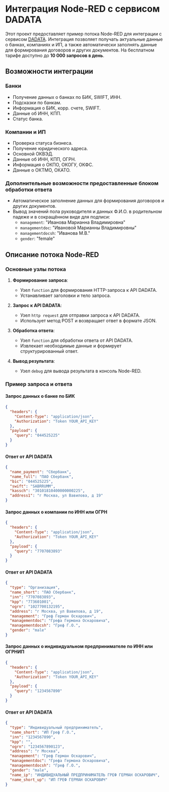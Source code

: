 # Интеграция Node-RED с сервисом DADATA

Этот проект предоставляет пример потока Node-RED для интеграции с сервисом [DADATA](https://dadata.ru/). Интеграция позволяет получать актуальные данные о банках, компаниях и ИП, а также автоматически заполнять данные для формирования договоров и других документов.
На бесплатном тарифе доступно до **10 000 запросов в день**.

## Возможности интеграции

### Банки
- Получение данных о банках по БИК, SWIFT, ИНН.
- Подсказки по банкам.
- Информация о БИК, корр. счете, SWIFT.
- Данные об ИНН, КПП.
- Статус банка.

### Компании и ИП
- Проверка статуса бизнеса.
- Получение юридического адреса.
- Основной ОКВЭД.
- Данные об ИНН, КПП, ОГРН.
- Информация о ОКПО, ОКОГУ, ОКФС.
- Данные о ОКТМО, ОКАТО.

### Дополнительные возможности предоставленные блоком обработки ответа
- Автоматическое заполнение данных для формирования договоров и других документов.
- Вывод значений пола руководителя и данных Ф.И.О. в родительном падеже и в сокращённом виде для подписи:
  - `management`: "Иванова Марианна Владимировна"
  - `managementdoc`: "Ивановой Марианны Владимировны"
  - `managementdocsh`: "Иванова М.В."
  - `gender`: "female"

## Описание потока Node-RED

### Основные узлы потока

1. **Формирование запроса**:
   - Узел `function` для формирования HTTP-запроса к API DADATA.
   - Устанавливает заголовки и тело запроса.

2. **Запрос к API DADATA**:
   - Узел `http request` для отправки запроса к API DADATA.
   - Использует метод POST и возвращает ответ в формате JSON.

3. **Обработка ответа**:
   - Узел `function` для обработки ответа от API DADATA.
   - Извлекает необходимые данные и формирует структурированный ответ.

4. **Вывод результата**:
   - Узел `debug` для вывода результата в консоль Node-RED.

### Пример запроса и ответа

#### Запрос данных о банке по БИК
```json
{
  "headers": {
    "Content-Type": "application/json",
    "Authorization": "Token YOUR_API_KEY"
  },
  "payload": {
    "query": "044525225"
  }
}
```

#### Ответ от API DADATA
```json
{
  "name_payment": "Сбербанк",
  "name_full": "ПАО Сбербанк",
  "bic": "044525225",
  "swift": "SABRRUMM",
  "kassch": "30101810400000000225",
  "address1": "г Москва, ул Вавилова, д 19"
}
```
#### Запрос данных о компании по ИНН или ОГРН
```json
{
  "headers": {
    "Content-Type": "application/json",
    "Authorization": "Token YOUR_API_KEY"
  },
  "payload": {
    "query": "7707083893"
  }
}
```
#### Ответ от API DADATA
```json
{
  "type": "Организация",
  "name_short": "ПАО Сбербанк",
  "inn": "7707083893",
  "kpp": "773601001",
  "ogrn": "1027700132195",
  "address": "г Москва, ул Вавилова, д 19",
  "management": "Греф Герман Оскарович",
  "managementdoc": "Грефа Германа Оскаровича",
  "managementdocsh": "Греф Г.О.",
  "gender": "male"
}
```

#### Запрос данных о индивидуальном предпринимателе по ИНН или ОГРНИП
```json
{
  "headers": {
    "Content-Type": "application/json",
    "Authorization": "Token YOUR_API_KEY"
  },
  "payload": {
    "query": "1234567890"
  }
}
```

#### Ответ от API DADATA
```json
{
  "type": "Индивидуальный предприниматель",
  "name_short": "ИП Греф Г.О.",
  "inn": "1234567890",
  "kpp": "",
  "ogrn": "1234567890123",
  "address": "г Москва",
  "management": "Греф Герман Оскарович",
  "managementdoc": "Грефа Германа Оскаровича",
  "managementdocsh": "Греф Г.О.",
  "gender": "male",
  "name_ip": "ИНДИВИДУАЛЬНЫЙ ПРЕДПРИНИМАТЕЛЬ ГРЕФ ГЕРМАН ОСКАРОВИЧ",
  "name_short_up": "ИП ГРЕФ ГЕРМАН ОСКАРОВИЧ"
}
```


